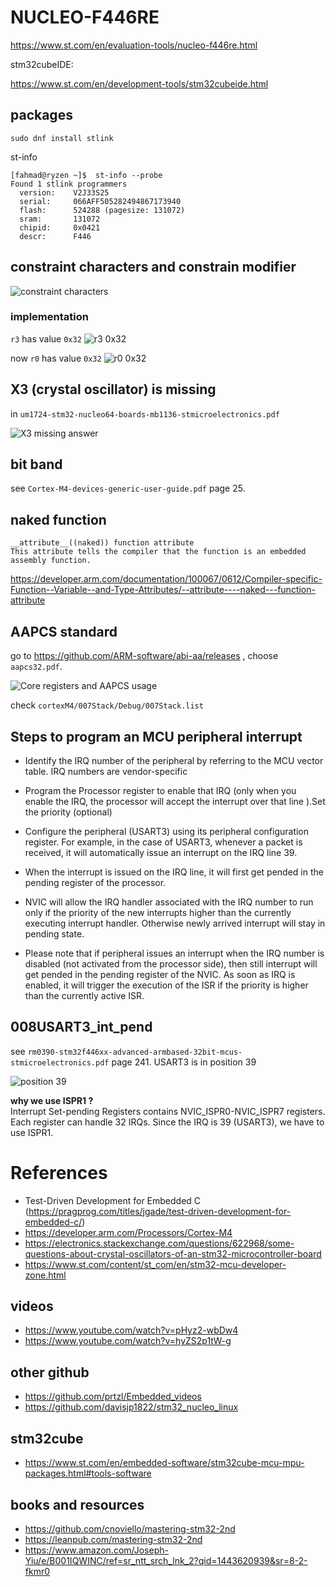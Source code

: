 # NUCLEO-F446RE

https://www.st.com/en/evaluation-tools/nucleo-f446re.html

stm32cubeIDE:

https://www.st.com/en/development-tools/stm32cubeide.html

## packages

```shell
sudo dnf install stlink
```

st-info

```shell
[fahmad@ryzen ~]$  st-info --probe
Found 1 stlink programmers
  version:    V2J33S25
  serial:     066AFF505282494867173940
  flash:      524288 (pagesize: 131072)
  sram:       131072
  chipid:     0x0421
  descr:      F446
```

## constraint characters and constrain modifier

![constraint characters](./images/Screenshot_2022-10-22_14-39-20.png)

### implementation

`r3` has value `0x32`
![r3 0x32](./images/Screenshot_2022-10-22_14-47-08.png)

now `r0` has value `0x32`
![r0 0x32](./images/Screenshot_2022-10-22_14-47-59.png)

## X3 (crystal oscillator) is missing

in `um1724-stm32-nucleo64-boards-mb1136-stmicroelectronics.pdf`

![X3 missing answer](./images/Screenshot_2022-10-22_23-12-09.png)

## bit band

see `Cortex-M4-devices-generic-user-guide.pdf` page 25.

## naked function

```shell
__attribute__((naked)) function attribute
This attribute tells the compiler that the function is an embedded assembly function.
```

https://developer.arm.com/documentation/100067/0612/Compiler-specific-Function--Variable--and-Type-Attributes/--attribute----naked---function-attribute

## AAPCS standard

go to https://github.com/ARM-software/abi-aa/releases , choose `aapcs32.pdf`.

![Core registers and AAPCS usage](./images/Screenshot_2022-10-28_22-05-24.png)

check `cortexM4/007Stack/Debug/007Stack.list`

## Steps to program an MCU peripheral interrupt

- Identify the IRQ number of the peripheral by referring to the MCU vector table. IRQ numbers are vendor-specific

- Program the Processor register to enable that IRQ (only when you enable the IRQ, the processor will accept the interrupt over that line ).Set the priority (optional)

- Configure the peripheral (USART3) using its peripheral configuration register. For example, in the case of USART3, whenever a packet is received, it will automatically issue an interrupt on the IRQ line 39.

- When the interrupt is issued on the IRQ line, it will first get pended in the pending register of the processor.

- NVIC will allow the IRQ handler associated with the IRQ number to run only if the priority of the new interrupts higher than the currently executing interrupt handler. Otherwise newly arrived interrupt will stay in pending state.

- Please note that if peripheral issues an interrupt when the IRQ number is disabled (not activated from the processor side), then still interrupt will get pended in the pending register of the NVIC. As soon as IRQ is enabled, it will trigger the execution of the ISR if the priority is higher than the currently active ISR.

## 008USART3_int_pend

see `rm0390-stm32f446xx-advanced-armbased-32bit-mcus-stmicroelectronics.pdf` page 241. USART3 is in position 39

![position 39](./images/Screenshot_2022-10-29_19-59-57.png)

**why we use ISPR1 ?** \
Interrupt Set-pending Registers contains NVIC_ISPR0-NVIC_ISPR7 registers. Each register can handle 32 IRQs. Since the IRQ is 39 (USART3), we have to use ISPR1.

# References

- Test-Driven Development for Embedded C (https://pragprog.com/titles/jgade/test-driven-development-for-embedded-c/)
- https://developer.arm.com/Processors/Cortex-M4
- https://electronics.stackexchange.com/questions/622968/some-questions-about-crystal-oscillators-of-an-stm32-microcontroller-board
- https://www.st.com/content/st_com/en/stm32-mcu-developer-zone.html

## videos

- https://www.youtube.com/watch?v=pHyz2-wbDw4
- https://www.youtube.com/watch?v=hyZS2p1tW-g

## other github

- https://github.com/prtzl/Embedded_videos
- https://github.com/davisjp1822/stm32_nucleo_linux

## stm32cube

- https://www.st.com/en/embedded-software/stm32cube-mcu-mpu-packages.html#tools-software

## books and resources

- https://github.com/cnoviello/mastering-stm32-2nd
- https://leanpub.com/mastering-stm32-2nd
- https://www.amazon.com/Joseph-Yiu/e/B001IQWINC/ref=sr_ntt_srch_lnk_2?qid=1443620939&sr=8-2-fkmr0
